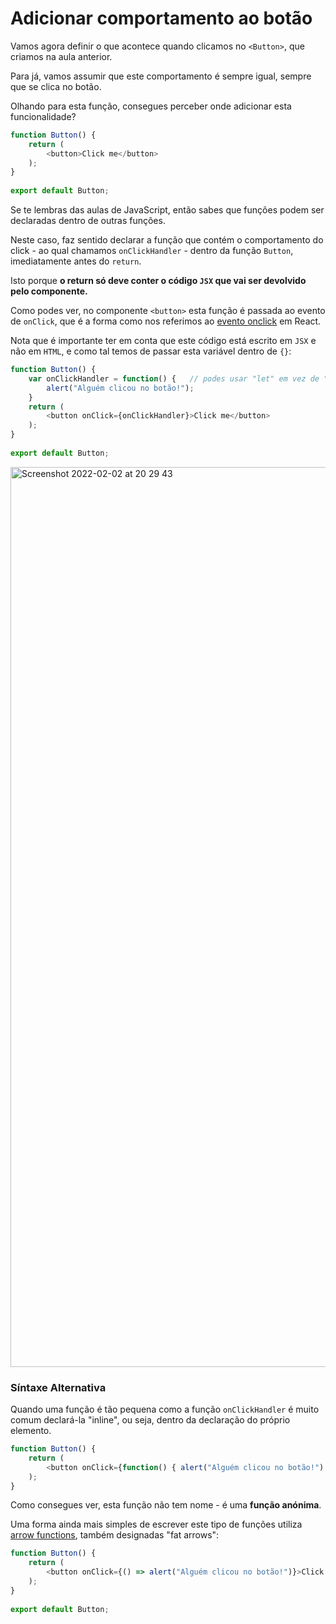 # Adicionar comportamento ao botão

Vamos agora definir o que acontece quando clicamos no `<Button>`, que criamos na aula anterior.

Para já, vamos assumir que este comportamento é sempre igual, sempre que se clica no botão.

Olhando para esta função, consegues perceber onde adicionar esta funcionalidade?

```javascript
function Button() {
    return (
        <button>Click me</button>
    );
}
  
export default Button;
```

Se te lembras das aulas de JavaScript, então sabes que funções podem ser declaradas dentro de outras funções.

Neste caso, faz sentido declarar a função que contém o comportamento do click - ao qual chamamos `onClickHandler` - dentro da função `Button`, imediatamente antes do `return`.

Isto porque **o return só deve conter o código `JSX` que vai ser devolvido pelo componente.**


Como podes ver, no componente `<button>` esta função é passada ao evento de `onClick`, que é a forma como nos referimos ao [evento onclick](https://www.w3schools.com/jsref/event_onclick.asp) em React.

Nota que é importante ter em conta que este código está escrito em `JSX` e não em `HTML`, e como tal temos de passar esta variável dentro de `{}`:

```javascript
function Button() {
    var onClickHandler = function() {   // podes usar "let" em vez de "var"
        alert("Alguém clicou no botão!");
    }
    return (
        <button onClick={onClickHandler}>Click me</button>
    );
}
  
export default Button;
```

<img width="1440" alt="Screenshot 2022-02-02 at 20 29 43" src="https://user-images.githubusercontent.com/39055313/152232334-93a7705a-5564-48b9-9b77-8cde83942ccb.png">

### Síntaxe Alternativa

Quando uma função é tão pequena como a função `onClickHandler` é muito comum declará-la "inline", ou seja, dentro da declaração do próprio elemento.

```javascript
function Button() {
    return (
        <button onClick={function() { alert("Alguém clicou no botão!") } }>Click me</button>
    );
}
```

Como consegues ver, esta função não tem nome - é uma **função anónima**.

Uma forma ainda mais simples de escrever este tipo de funções utiliza [arrow functions](https://developer.mozilla.org/pt-BR/docs/Web/JavaScript/Reference/Functions/Arrow_functions), também designadas "fat arrows":

```javascript
function Button() {
    return (
        <button onClick={() => alert("Alguém clicou no botão!")}>Click me</button>
    );
}
  
export default Button;
```

